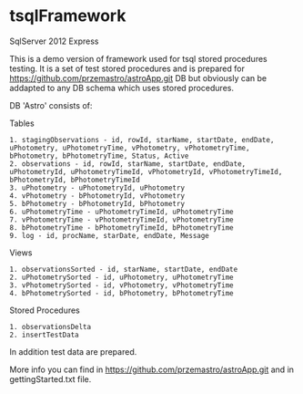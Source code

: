 # tsqlFramework
SqlServer 2012 Express

This is a demo version of framework used for tsql stored procedures testing. It is a set of test stored procedures and
is prepared for https://github.com/przemastro/astroApp.git DB but obviously can be addapted to any DB schema which uses stored procedures. 

DB 'Astro' consists of:

Tables

    1. stagingObservations - id, rowId, starName, startDate, endDate, uPhotometry, uPhotometryTime, vPhotometry, vPhotometryTime, bPhotometry, bPhotometryTime, Status, Active
    2. observations - id, rowId, starName, startDate, endDate, uPhotometryId, uPhotometryTimeId, vPhotometryId, vPhotometryTimeId, bPhotometryId, bPhotometryTimeId
    3. uPhotometry - uPhotometryId, uPhotometry
    4. vPhotometry - bPhotometryId, vPhotometry
    5. bPhotometry - bPhotometryId, bPhotometry
    6. uPhotometryTime - uPhotometryTimeId, uPhotometryTime
    7. vPhotometryTime - vPhotometryTimeId, vPhotometryTime
    8. bPhotometryTime - bPhotometryTimeId, bPhotometryTime
    9. log - id, procName, starDate, endDate, Message

Views

    1. observationsSorted - id, starName, startDate, endDate
    2. uPhotometrySorted - id, uPhotometry, uPhotometryTime
    3. vPhotometrySorted - id, vPhotometry, vPhotometryTime
    4. bPhotometrySorted - id, bPhotometry, bPhotometryTime

Stored Procedures

    1. observationsDelta
    2. insertTestData
    
In addition test data are prepared.    

More info you can find in https://github.com/przemastro/astroApp.git and in gettingStarted.txt file.
